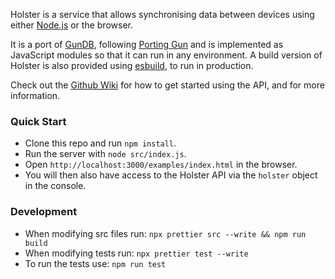 Holster is a service that allows synchronising data between devices using
either [Node.js](https://nodejs.org) or the browser.

It is a port of [GunDB](https://gun.eco), following
[Porting Gun](https://github.com/gundb/port) and is implemented as JavaScript
modules so that it can run in any environment. A build version of Holster is
also provided using [esbuild](https://esbuild.github.io), to run in production.

Check out the [Github Wiki](https://github.com/mblaney/holster/wiki) for how
to get started using the API, and for more information.

### Quick Start

- Clone this repo and run `npm install`.
- Run the server with `node src/index.js`.
- Open `http://localhost:3000/examples/index.html` in the browser.
- You will then also have access to the Holster API via the `holster` object in
the console.

### Development

- When modifying src files run: `npx prettier src --write && npm run build`
- When modifying tests run: `npx prettier test --write`
- To run the tests use: `npm run test`
